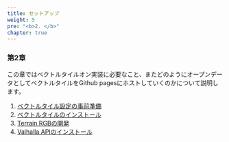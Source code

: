 ```yaml
---
title: セットアップ
weight: 5
pre: "<b>2. </b>"
chapter: true
---
```


### 第2章

この章ではベクトルタイルオン実装に必要なこと、またどのようにオープンデータとしてベクトルタイルをGithub pagesにホストしていくのかについて説明します。

1. [ベクトルタイル設定の事前準備](./preparation)
1. [ベクトルタイルのインストール](./installation)
1. [Terrain RGBの開発](./terrain-rgb)
1. [Valhalla APIのインストール](./valhalla)